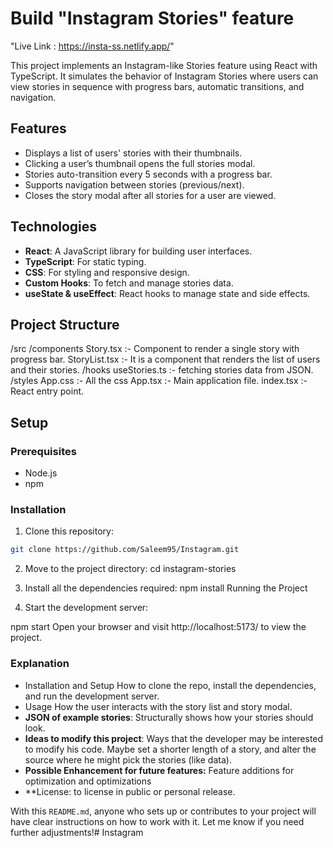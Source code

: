# Build "Instagram Stories" feature

"Live Link : https://insta-ss.netlify.app/"

This project implements an Instagram-like Stories feature using React with TypeScript. It simulates the behavior of Instagram Stories where users can view stories in sequence with progress bars, automatic transitions, and navigation.

## Features

- Displays a list of users' stories with their thumbnails.
- Clicking a user’s thumbnail opens the full stories modal.
- Stories auto-transition every 5 seconds with a progress bar.
- Supports navigation between stories (previous/next).
- Closes the story modal after all stories for a user are viewed.

## Technologies

- **React**: A JavaScript library for building user interfaces.
- **TypeScript**: For static typing.
- **CSS**: For styling and responsive design.
- **Custom Hooks**: To fetch and manage stories data.
- **useState & useEffect**: React hooks to manage state and side effects.

## Project Structure

/src
/components
Story.tsx :- Component to render a single story with progress bar.
StoryList.tsx :- It is a component that renders the list of users and their stories.
/hooks
useStories.ts :- fetching stories data from JSON.
/styles
App.css :- All the css
App.tsx :- Main application file.
index.tsx :- React entry point.

## Setup

### Prerequisites

- Node.js
- npm

### Installation

1. Clone this repository:

```bash
git clone https://github.com/Saleem95/Instagram.git

```

2. Move to the project directory:
   cd instagram-stories

3. Install all the dependencies required:
   npm install
   Running the Project

4. Start the development server:

npm start
Open your browser and visit http://localhost:5173/ to view the project.

### Explanation

- Installation and Setup
  How to clone the repo, install the dependencies, and run the development server.
- Usage
  How the user interacts with the story list and story modal.
- **JSON of example stories**: Structurally shows how your stories should look.
- **Ideas to modify this project**: Ways that the developer may be interested to modify his code. Maybe set a shorter length of a story, and alter the source where he might pick the stories (like data).
- **Possible Enhancement for future features:** Feature additions for optimization and optimizations
- \*\*License: to license in public or personal release.

With this `README.md`, anyone who sets up or contributes to your project will have clear instructions on how to work with it. Let me know if you need further adjustments!#   I n s t a g r a m 
 
 
